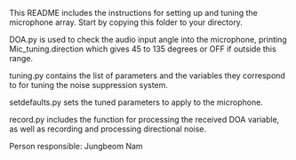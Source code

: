 This README includes the instructions for setting up and tuning the microphone array. Start by copying this folder to your directory.

DOA.py is used to check the audio input angle into the microphone, printing Mic_tuning.direction which gives 45 to 135 degrees or OFF if outside this range.

tuning.py contains the list of parameters and the variables they correspond to for tuning the noise suppression system. 

setdefaults.py sets the tuned parameters to apply to the microphone.

record.py includes the function for processing the received DOA variable, as well as recording and processing directional noise.

Person responsible:
Jungbeom Nam
